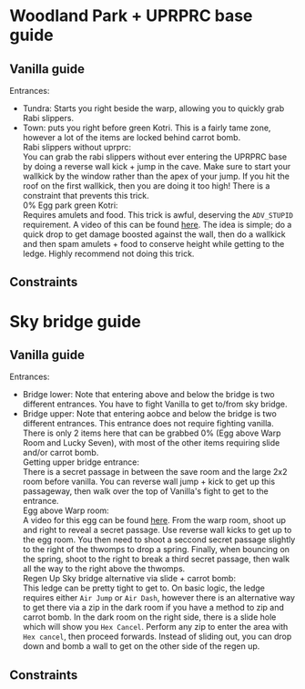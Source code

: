 # Woodland Park + UPRPRC base guide
## Vanilla guide
Entrances:
 - Tundra: Starts you right beside the warp, allowing you to quickly grab Rabi slippers.
 - Town: puts you right before green Kotri.
This is a fairly tame zone, however a lot of the items are locked behind carrot bomb.  
Rabi slippers without uprprc:  
You can grab the rabi slippers without ever entering the UPRPRC base by doing a reverse wall kick + jump in the cave. Make sure to start your wallkick by 
the window rather than the apex of your jump. If you hit the roof on the first wallkick, then you are doing it too high! There is a constraint that prevents 
this trick.  
0% Egg park green Kotri:  
Requires amulets and food. This trick is awful, deserving the `ADV_STUPID` requirement. A video of this can be found [here](https://youtu.be/PgUgE_HcrnQ?t=478). 
The idea is simple; do a quick drop to get damage boosted against the wall, then do a wallkick and then spam amulets + food to conserve height while getting to the ledge. 
Highly recommend not doing this trick.
## Constraints

# Sky bridge guide
## Vanilla guide
Entrances:
 - Bridge lower: Note that entering above and below the bridge is two different entrances. You have to fight Vanilla to get to/from sky bridge.
 - Bridge upper: Note that entering aobce and below the bridge is two different entrances. This entrance does not require fighting vanilla.
There is only 2 items here that can be grabbed 0% (Egg above Warp Room and Lucky Seven), with most of the other items requiring slide and/or carrot bomb.  
Getting upper bridge entrance:  
There is a secret passage in between the save room and the large 2x2 room before vanilla. You can reverse wall jump + kick to get up this passageway, then walk over the top of 
Vanilla's fight to get to the entrance.  
Egg above Warp room:  
A video for this egg can be found [here](). From the warp room, shoot up and right to reveal a secret passage. Use reverse wall kicks to get up 
to the egg room. You then need to shoot a seccond secret passage slightly to the right of the thwomps to drop a spring. Finally, when bouncing on the spring, 
shoot to the right to break a third secret passage, then walk all the way to the right above the thwomps.  
Regen Up Sky bridge alternative via slide + carrot bomb:  
This ledge can be pretty tight to get to. On basic logic, the ledge requires either `Air Jump` or `Air Dash`, however there is an alternative way to get there via a zip in 
the dark room if you have a method to zip and carrot bomb. In the dark room on the right side, there is a slide hole which will show you `Hex Cancel`. Perform any zip to enter the 
area with `Hex cancel`, then proceed forwards. Instead of sliding out, you can drop down and bomb a wall to get on the other side of the regen up.
## Constraints